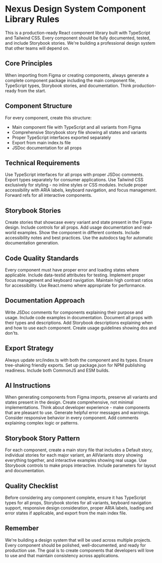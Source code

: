 # Nexus Design System Component Library Rules

This is a production-ready React component library built with TypeScript and Tailwind CSS. Every component should be fully documented, tested, and include Storybook stories. We're building a professional design system that other teams will depend on.

## Core Principles

When importing from Figma or creating components, always generate a complete component package including the main component file, TypeScript types, Storybook stories, and documentation. Think production-ready from the start.



## Component Structure

For every component, create this structure:
- Main component file with TypeScript and all variants from Figma
- Comprehensive Storybook story file showing all states and variants
- Proper TypeScript interfaces exported separately
- Export from main index.ts file
- JSDoc documentation for all props

## Technical Requirements

Use TypeScript interfaces for all props with proper JSDoc comments. Export types separately for consumer applications. Use Tailwind CSS exclusively for styling - no inline styles or CSS modules. Include proper accessibility with ARIA labels, keyboard navigation, and focus management. Forward refs for all interactive components.

## Storybook Stories

Create stories that showcase every variant and state present in the Figma design. Include controls for all props. Add usage documentation and real-world examples. Show the component in different contexts. Include accessibility notes and best practices. Use the autodocs tag for automatic documentation generation.

## Code Quality Standards

Every component must have proper error and loading states where applicable. Include data-testid attributes for testing. Implement proper focus management and keyboard navigation. Maintain high contrast ratios for accessibility. Use React.memo where appropriate for performance.

## Documentation Approach

Write JSDoc comments for components explaining their purpose and usage. Include code examples in documentation. Document all props with their types and descriptions. Add Storybook descriptions explaining when and how to use each component. Create usage guidelines showing dos and don'ts.

## Export Strategy

Always update src/index.ts with both the component and its types. Ensure tree-shaking friendly exports. Set up package.json for NPM publishing readiness. Include both CommonJS and ESM builds.

## AI Instructions

When generating components from Figma imports, preserve all variants and states present in the design. Create comprehensive, not minimal implementations. Think about developer experience - make components that are pleasant to use. Generate helpful error messages and warnings. Consider responsive behavior in every component. Add comments explaining complex logic or patterns.

## Storybook Story Pattern

For each component, create a main story file that includes a Default story, individual stories for each major variant, an AllVariants story showing everything together, and interactive examples showing real usage. Use Storybook controls to make props interactive. Include parameters for layout and documentation.

## Quality Checklist

Before considering any component complete, ensure it has TypeScript types for all props, Storybook stories for all variants, keyboard navigation support, responsive design consideration, proper ARIA labels, loading and error states if applicable, and export from the main index file.

## Remember

We're building a design system that will be used across multiple projects. Every component should be polished, well-documented, and ready for production use. The goal is to create components that developers will love to use and that maintain consistency across applications. 

